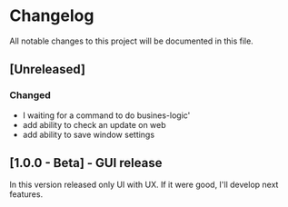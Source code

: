 # Changelog
All notable changes to this project will be documented in this file.

## [Unreleased]
### Changed
- I waiting for a command to do busines-logic'
- add ability to check an update on web
- add ability to save window settings

## [1.0.0 - Beta] - GUI release
In this version released only UI with UX. If it were good, I'll develop next features.
